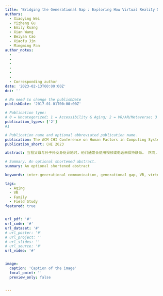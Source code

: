 ```yaml
---
title: 'Bridging the Generational Gap : Exploring How Virtual Reality Supports Remote Communication Between Grandparents and Grandchildren'
authors:
  - Xiaoying Wei
  - Yizheng Gu
  - Emily Kuang
  - Xian Wang
  - Beiyan Cao
  - Xiaofu Jin
  - Mingming Fan
author_notes:
  - 
  - 
  -
  - 
  - 
  -
  - Corresponding author
date: '2023-02-13T00:00:00Z'
doi: ''

# No need to change the publishDate 
publishDate: '2017-01-01T00:00:00Z'

# Publication type: 
# 0 = Uncategorized; 1 = Accessibility & Aging; 2 = VR/AR/Metaverse; 3 = Human-AI Collaboration; 4 = UX Methodology; 5 = Social Computing; 6 = Sensing;  7 = Thesis; 8 = Patent
publication_types: ['2']
#1

# Publication name and optional abbreviated publication name.
publication: The ACM CHI Conference on Human Factors in Computing Systems 2023
publication_short: CHI 2023

abstract: 当祖父母与孙子孙女身处异地时，他们通常会使用视频或电话来保持联系。 然而，这样的交流方法不能为他们提供提供足够的陪伴感。之前有研究表明，沉浸式虚拟现实技术 (VR) 可以满足这种陪伴需求。因此，为了了解祖父母和孙子孙女希望如何利用 VR 来促进他们的远程交流，并更好地为未来的设计提供信息，我们对12对祖父母和孙子女进行了以用户为中心的参与式设计研究，包括了解他们喜欢的avatar形象、互动方式、VR活动，以及他们认为VR使用还存在着哪些问题。结果表明，虚拟现实提供了一个平台为祖孙两代人提供了随意和平等的交流，并通过提供多样的活动来帮助祖孙更好地交流。根据结果，我们提出了了八个设计启示来为未来基于 VR 的祖孙交流提供方向。

# Summary. An optional shortened abstract.
summary: An optional shortened abstract

keywords: inter-generational communication, generational gap, VR, virtual reality, aging, older adults, grandparents, grandchildren

tags:
  - Aging
  - VR
  - Family
  - Field Study
featured: true


url_pdf: '#'
url_code: '#'
url_dataset: '#'
# url_poster: '#'
# url_project: ''
# url_slides: ''
# url_source: '#'
url_video: '#'


image:
  caption: 'Caption of the image'
  focal_point: ''
  preview_only: false


---
```


<!-- put your youtube/Vimeo video ID here if possible -->
<!-- {{< youtube w7Ft2ymGmfc >}} -->



